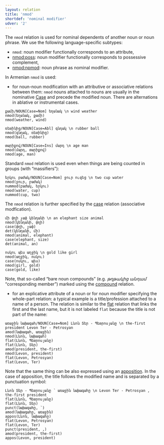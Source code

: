 ```yaml
---
layout: relation
title: 'nmod'
shortdef: 'nominal modifier'
udver: '2'
---
```


The `nmod` relation is used for nominal dependents of another noun or noun phrase. We use the following language-specific subtypes:

* `nmod`: noun modifier functionally corresponds to an attribute,
* [nmod:poss](): noun modifier functionally corresponds to possessive complement,
* [nmod:npmod](): noun phrase as nominal modifier.

In Armenian `nmod` is used:

* for noun-noun modification with an attributive or associative relations between them: `nmod` nouns attached to nouns are usually in the nominative [Case]() and precede the modified noun. There are alternations in ablative or instrumental cases.

~~~ sdparse
քամի/NOUN[Case=Nom] եղանակ \n wind weather
nmod(եղանակ, քամի)
nmod(weather, wind)
~~~

~~~ sdparse
ռետինից/NOUN[Case=Abl] գնդակ \n rubber ball
nmod(գնդակ, ռետինից)
nmod(ball, rubber)
~~~

~~~ sdparse
տարիքով/NOUN[Case=Ins] մարդ \n age man
nmod(մարդ, տարիքով)
nmod(age, man)
~~~

Standard `nmod` relation is used even when things are being counted in groups (with “massifiers”):

~~~ sdparse
երկու բաժակ/NOUN[Case=Nom] ջուր ուզեց \n two cup water
nmod(ջուր, բաժակ)
nummod(բաժակ, երկու)
nmod(water, cup)
nummod(cup, two)
~~~

The `nmod` relation is further specified by the [case]() relation (associative modfication).

~~~ sdparse
մի փղի չափ կենդանի \n an elephant size animal
nmod(կենդանի, փղի)
case(փղի, չափ)
det(կենդանի, մի)
nmod(animal, elephant)
case(elephant, size)
det(animal, an)
~~~

~~~ sdparse
ոսկու պես աղջիկ \n gold like girl
nmod(աղջիկ, ոսկու)
case(ոսկու, պես)
nmod(girl, gold)
case(gold, like)
~~~

Note, that so-called “bare noun compounds” (e.g. _թղթակից անդամ&nbsp;_ “corresponding member”) marked using the [compound]() relation.

* for an explicative attribute of a noun or for noun modifier specifying the whole-part relation: a typical example is a title/profession attached to a name of a person. The relation is similar to the [flat]() relation that links the first and the last name, but it is not labeled `flat` because the title is not part of the name:

~~~ sdparse
առաջին նախագահ/NOUN[Case=Nom] Լևոն Տեր - Պետրոսյանը \n the-first president Levon Ter - Petrosyan 
amod(նախագահ, առաջին)
nmod(Լևոն, նախագահ)
flat(Լևոն, Պետրոսյանը)
flat(Լևոն, Տեր)
amod(president, the-first)
nmod(Levon, president)
flat(Levon, Petrosyan)
flat(Levon, Ter)
~~~

Note that the same thing can be also expressed using an [apposition](appos).
In the case of apposition, the title follows the modified name and is separated by a punctuation symbol:

~~~ sdparse
Լևոն Տեր - Պետրոսյանը ՝ առաջին նախագահը \n Levon Ter - Petrosyan , the-first president
flat(Լևոն, Պետրոսյանը)
flat(Լևոն, Տեր)
punct(նախագահը, ՝)
amod(նախագահը, առաջին)
appos(Լևոն, նախագահը)
flat(Levon, Petrosyan)
flat(Levon, Ter)
punct(president, ,)
amod(president, the-first)
appos(Levon, president)
~~~
<!-- Interlanguage links updated Čt lis 12 09:43:30 CET 2020 -->
